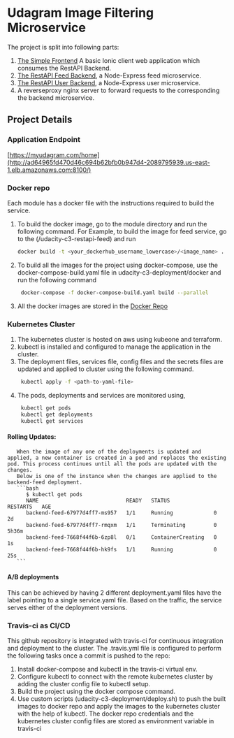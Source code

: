 # Udagram Image Filtering Microservice

The project is split into following parts:
1. [The Simple Frontend](/udacity-c3-frontend)
A basic Ionic client web application which consumes the RestAPI Backend. 
2. [The RestAPI Feed Backend](/udacity-c3-restapi-feed), a Node-Express feed microservice.
3. [The RestAPI User Backend](/udacity-c3-restapi-user), a Node-Express user microservice.
4. A reverseproxy nginx server to forward requests to the corresponding the backend microservice.

## Project Details

### Application Endpoint
[https://myudagram.com/home](http://ad64965fd470d46c694b62bfb0b947d4-2089795939.us-east-1.elb.amazonaws.com:8100/)

### Docker repo
Each module has a docker file with the instructions required to build the service.
1. To build the docker image, go to the module directory and run the following command.
    For Example, to build the image for feed service, go to the (/udacity-c3-restapi-feed) and run
    ```bash
    docker build -t <your_dockerhub_username_lowercase>/<image_name> .
    ```
2. To build all the images for the project using docker-compose, use the docker-compose-build.yaml file in udacity-c3-deployment/docker    and run the following command
   ```bash
    docker-compose -f docker-compose-build.yaml build --parallel
    ```
3. All the docker images are stored in the [Docker Repo](https://hub.docker.com/u/rampalli6)


### Kubernetes Cluster
1. The kubernetes cluster is hosted on aws using kubeone and terraform.
2. kubectl is installed and configured to manage the application in the cluster.
3. The deployment files, services file, config files and the secrets files are updated and applied to cluster using the following command.
   ```bash
    kubectl apply -f <path-to-yaml-file>
    ``` 
4. The pods, deployments and services are monitored using,
   ```bash
    kubectl get pods
    kubectl get deployments
    kubectl get services
    ```
#### Rolling Updates:
       When the image of any one of the deployments is updated and applied, a new container is created in a pod and replaces the existing pod. This process continues until all the pods are updated with the changes.
       Below is one of the instance when the changes are applied to the backend-feed deployment.
       ```bash
          $ kubectl get pods
          NAME                            READY   STATUS              RESTARTS   AGE
          backend-feed-67977d4ff7-ms957   1/1     Running             0          2d
          backend-feed-67977d4ff7-rmqxm   1/1     Terminating         0          5h36m
          backend-feed-7668f44f6b-6zp8l   0/1     ContainerCreating   0          1s
          backend-feed-7668f44f6b-hk9fs   1/1     Running             0          25s             
       ```
#### A/B deployments
This can be achieved by having 2 different deployment.yaml files have the label pointing to a single service.yaml file. 
Based on the traffic, the service serves either of the deployment versions.  


### Travis-ci as CI/CD
This github repository is integrated with travis-ci for continuous integration and deployment to the cluster. The .travis.yml file is configured to perform the following tasks once a commit is pushed to the repo:
1. Install docker-compose and kubectl in the travis-ci virtual env.
2. Configure kubectl to connect with the remote kubernetes cluster by adding the cluster config file to kubectl setup.
3. Build the project using the docker compose command.
4. Use custom scripts (udacity-c3-deployment/deploy.sh) to push the built images to docker repo and apply the images to the kubernetes cluster with the help of kubectl. 
The docker repo credentials and the kubernetes cluster config files are stored as environment variable in travis-ci



